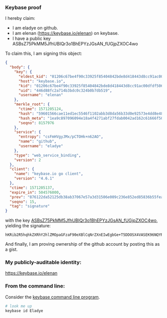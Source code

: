 ### Keybase proof

I hereby claim:

  * I am eladye on github.
  * I am elenan (https://keybase.io/elenan) on keybase.
  * I have a public key ASBsZ75PkMM5JfhUBIQr3o1BhEPYzJGsAN_fUGjpZXOC4wo

To claim this, I am signing this object:

```json
{
  "body": {
    "key": {
      "eldest_kid": "01206c67be4f90c33925f85404842bde8d418443d8cc91ac00dfdf5068e9657382e30a",
      "host": "keybase.io",
      "kid": "01206c67be4f90c33925f85404842bde8d418443d8cc91ac00dfdf5068e9657382e30a",
      "uid": "446d88fc2a714b3bdc0c324b0b7db519",
      "username": "elenan"
    },
    "merkle_root": {
      "ctime": 1571205124,
      "hash": "59601566cae11ed1ec5546f1102abb3d8da56b33d0e92573e4dd8e484fcd761e5e2a60cbe2fdf21137754da65e84481572f1036c262ff4504e494b5b04cb2983",
      "hash_meta": "1ea9c897096094e18a4f4271abf27fdab0042ad162c61666f50700575cece403",
      "seqno": 8157976
    },
    "service": {
      "entropy": "csFmHVgyJMx/pCTOHk+n62AO",
      "name": "github",
      "username": "eladye"
    },
    "type": "web_service_binding",
    "version": 2
  },
  "client": {
    "name": "keybase.io go client",
    "version": "4.6.1"
  },
  "ctime": 1571205137,
  "expire_in": 504576000,
  "prev": "876122da52125db38ab37067e57a3d31506e009c236e852ed85836b55fea97a6",
  "seqno": 15,
  "tag": "signature"
}
```

with the key [ASBsZ75PkMM5JfhUBIQr3o1BhEPYzJGsAN_fUGjpZXOC4wo](https://keybase.io/elenan), yielding the signature:

```
hKRib2R5hqhkZXRhY2hlZMOpaGFzaF90eXBlCqNrZXnEIwEgbGe+T5DDOSX4VASEK96NQYRD2MyRrADf31Bo6WVzguMKp3BheWxvYWTESpcCD8Qgh2Ei2lISXbOKs3Bn5Xo9MVBuAJwjboUu2Fg2tV/ql6bEIDaA5ABN1I4s5HeGPJT8WMfNGtu+t/lSD4rYNF5NrrHlAgHCo3NpZ8RAhv5Dqg0ewupwALjtKK10hVofy1iW9CV4DHrPpIf2EkmQ1/5mB4lMu0OcP/SZMlVqe8bI/zV+zSEmjAy8F0vCAahzaWdfdHlwZSCkaGFzaIKkdHlwZQildmFsdWXEIBDojV76ygz7vMzCSqTnRV3Kg8igm+lRywU3KOcbuD1eo3RhZ80CAqd2ZXJzaW9uAQ==

```

And finally, I am proving ownership of the github account by posting this as a gist.

### My publicly-auditable identity:

https://keybase.io/elenan

### From the command line:

Consider the [keybase command line program](https://keybase.io/download).

```bash
# look me up
keybase id Eladye
```
